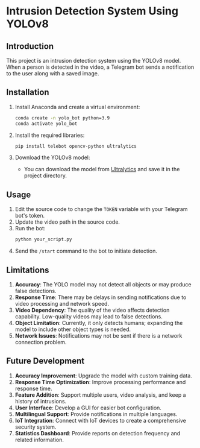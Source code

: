 # Intrusion Detection System Using YOLOv8

## Introduction

This project is an intrusion detection system using the YOLOv8 model. When a person is detected in the video, a Telegram bot sends a notification to the user along with a saved image.

## Installation

1. Install Anaconda and create a virtual environment:
   ```bash
   conda create -n yolo_bot python=3.9
   conda activate yolo_bot
   ```

2. Install the required libraries:
   ```bash
   pip install telebot opencv-python ultralytics
   ```

3. Download the YOLOv8 model:
   - You can download the model from [Ultralytics](https://github.com/ultralytics/yolov5/releases) and save it in the project directory.

## Usage

1. Edit the source code to change the `TOKEN` variable with your Telegram bot's token.
2. Update the video path in the source code.
3. Run the bot:
   ```bash
   python your_script.py
   ```
4. Send the `/start` command to the bot to initiate detection.

## Limitations

1. **Accuracy**: The YOLO model may not detect all objects or may produce false detections.
2. **Response Time**: There may be delays in sending notifications due to video processing and network speed.
3. **Video Dependency**: The quality of the video affects detection capability. Low-quality videos may lead to false detections.
4. **Object Limitation**: Currently, it only detects humans; expanding the model to include other object types is needed.
5. **Network Issues**: Notifications may not be sent if there is a network connection problem.

## Future Development

1. **Accuracy Improvement**: Upgrade the model with custom training data.
2. **Response Time Optimization**: Improve processing performance and response time.
3. **Feature Addition**: Support multiple users, video analysis, and keep a history of intrusions.
4. **User Interface**: Develop a GUI for easier bot configuration.
5. **Multilingual Support**: Provide notifications in multiple languages.
6. **IoT Integration**: Connect with IoT devices to create a comprehensive security system.
7. **Statistics Dashboard**: Provide reports on detection frequency and related information.
